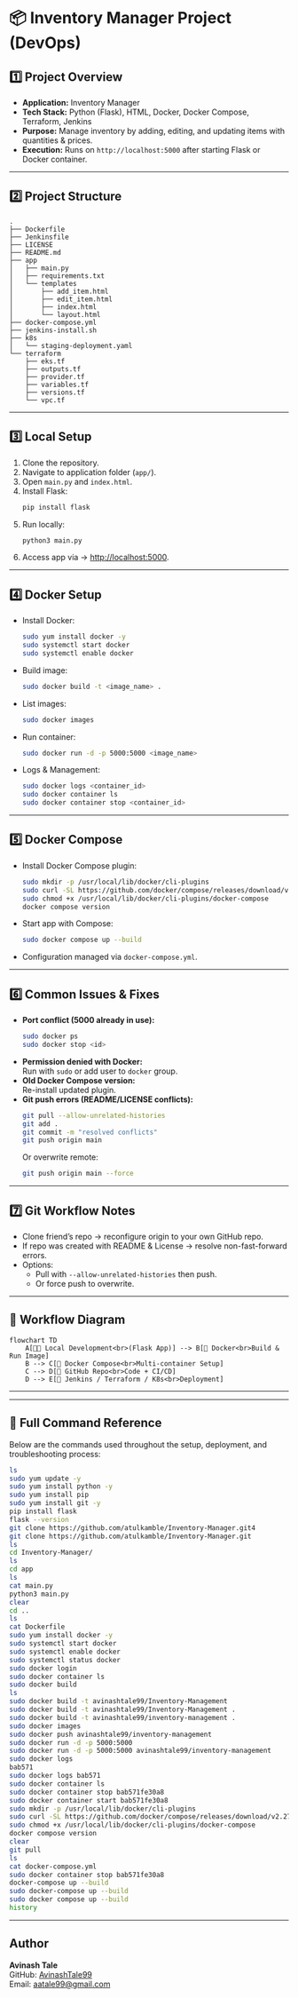 # 📦 Inventory Manager Project (DevOps)

## 1️⃣ Project Overview
- **Application:** Inventory Manager  
- **Tech Stack:** Python (Flask), HTML, Docker, Docker Compose, Terraform, Jenkins  
- **Purpose:** Manage inventory by adding, editing, and updating items with quantities & prices.  
- **Execution:** Runs on `http://localhost:5000` after starting Flask or Docker container.  

---

## 2️⃣ Project Structure
```
.
├── Dockerfile
├── Jenkinsfile
├── LICENSE
├── README.md
├── app
│   ├── main.py
│   ├── requirements.txt
│   └── templates
│       ├── add_item.html
│       ├── edit_item.html
│       ├── index.html
│       └── layout.html
├── docker-compose.yml
├── jenkins-install.sh
├── k8s
│   └── staging-deployment.yaml
└── terraform
    ├── eks.tf
    ├── outputs.tf
    ├── provider.tf
    ├── variables.tf
    ├── versions.tf
    └── vpc.tf
```

---

## 3️⃣ Local Setup
1. Clone the repository.  
2. Navigate to application folder (`app/`).  
3. Open `main.py` and `index.html`.  
4. Install Flask:  
   ```bash
   pip install flask
   ```
5. Run locally:  
   ```bash
   python3 main.py
   ```
6. Access app via → [http://localhost:5000](http://localhost:5000).  

---

## 4️⃣ Docker Setup
- Install Docker:  
  ```bash
  sudo yum install docker -y
  sudo systemctl start docker
  sudo systemctl enable docker
  ```
- Build image:  
  ```bash
  sudo docker build -t <image_name> .
  ```
- List images:  
  ```bash
  sudo docker images
  ```
- Run container:  
  ```bash
  sudo docker run -d -p 5000:5000 <image_name>
  ```
- Logs & Management:  
  ```bash
  sudo docker logs <container_id>
  sudo docker container ls
  sudo docker container stop <container_id>
  ```

---

## 5️⃣ Docker Compose
- Install Docker Compose plugin:  
  ```bash
  sudo mkdir -p /usr/local/lib/docker/cli-plugins
  sudo curl -SL https://github.com/docker/compose/releases/download/v2.27.0/docker-compose-linux-x86_64     -o /usr/local/lib/docker/cli-plugins/docker-compose
  sudo chmod +x /usr/local/lib/docker/cli-plugins/docker-compose
  docker compose version
  ```
- Start app with Compose:  
  ```bash
  sudo docker compose up --build
  ```
- Configuration managed via `docker-compose.yml`.  

---

## 6️⃣ Common Issues & Fixes
- **Port conflict (5000 already in use):**  
  ```bash
  sudo docker ps
  sudo docker stop <id>
  ```
- **Permission denied with Docker:**  
  Run with `sudo` or add user to `docker` group.  
- **Old Docker Compose version:**  
  Re-install updated plugin.  
- **Git push errors (README/LICENSE conflicts):**  
  ```bash
  git pull --allow-unrelated-histories
  git add .
  git commit -m "resolved conflicts"
  git push origin main
  ```
  Or overwrite remote:  
  ```bash
  git push origin main --force
  ```

---

## 7️⃣ Git Workflow Notes
- Clone friend’s repo → reconfigure origin to your own GitHub repo.  
- If repo was created with README & License → resolve non-fast-forward errors.  
- Options:  
  - Pull with `--allow-unrelated-histories` then push.  
  - Or force push to overwrite.  

---

## 🚀 Workflow Diagram

```mermaid
flowchart TD
    A[👨‍💻 Local Development<br>(Flask App)] --> B[🐳 Docker<br>Build & Run Image]
    B --> C[🧩 Docker Compose<br>Multi-container Setup]
    C --> D[📂 GitHub Repo<br>Code + CI/CD]
    D --> E[🚀 Jenkins / Terraform / K8s<br>Deployment]
```
---
---


## 🔧 Full Command Reference

Below are the commands used throughout the setup, deployment, and troubleshooting process:

```bash
ls
sudo yum update -y
sudo yum install python -y
sudo yum install pip
sudo yum install git -y
pip install flask
flask --version
git clone https://github.com/atulkamble/Inventory-Manager.git4
git clone https://github.com/atulkamble/Inventory-Manager.git
ls
cd Inventory-Manager/
ls
cd app
ls
cat main.py
python3 main.py
clear
cd ..
ls
cat Dockerfile
sudo yum install docker -y
sudo systemctl start docker
sudo systemctl enable docker
sudo systemctl status docker
sudo docker login
sudo docker container ls
sudo docker build
ls
sudo docker build -t avinashtale99/Inventory-Management
sudo docker build -t avinashtale99/Inventory-Management .
sudo docker build -t avinashtale99/inventory-management .
sudo docker images
sudo docker push avinashtale99/inventory-management
sudo docker run -d -p 5000:5000
sudo docker run -d -p 5000:5000 avinashtale99/inventory-management
sudo docker logs
bab571
sudo docker logs bab571
sudo docker container ls
sudo docker container stop bab571fe30a8
sudo docker container start bab571fe30a8
sudo mkdir -p /usr/local/lib/docker/cli-plugins
sudo curl -SL https://github.com/docker/compose/releases/download/v2.27.0/docker-compose-linux-x86_64 -o /usr/local/lib/docker/cli-plugins/docker-compose
sudo chmod +x /usr/local/lib/docker/cli-plugins/docker-compose
docker compose version
clear
git pull
ls
cat docker-compose.yml
sudo docker container stop bab571fe30a8
docker-compose up --build
sudo docker-compose up --build
sudo docker compose up --build
history
```

---

## Author
**Avinash Tale**  
GitHub: [AvinashTale99](https://github.com/AvinashTale99)  
Email: aatale99@gmail.com
